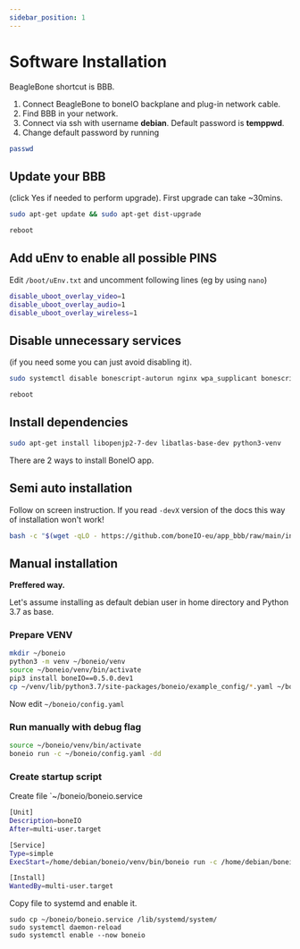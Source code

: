 ```yaml
---
sidebar_position: 1
---
```


# Software Installation

BeagleBone shortcut is BBB.

1. Connect BeagleBone to boneIO backplane and plug-in network cable.
2. Find BBB in your network.
3. Connect via ssh with username **debian**. Default password is **temppwd**.
4. Change default password by running

```bash
passwd
```

## Update your BBB

(click Yes if needed to perform upgrade). First upgrade can take ~30mins.

```bash
sudo apt-get update && sudo apt-get dist-upgrade
```

```bash
reboot
```

## Add uEnv to enable all possible PINS

Edit `/boot/uEnv.txt` and uncomment following lines (eg by using `nano`)

```bash
disable_uboot_overlay_video=1
disable_uboot_overlay_audio=1
disable_uboot_overlay_wireless=1
```

## Disable unnecessary services

(if you need some you can just avoid disabling it).

```bash
sudo systemctl disable bonescript-autorun nginx wpa_supplicant bonescript.socket cloud9.socket cryptsetup.target
```

```bash
reboot
```

## Install dependencies

```bash
sudo apt-get install libopenjp2-7-dev libatlas-base-dev python3-venv
```

There are 2 ways to install BoneIO app.

## Semi auto installation

Follow on screen instruction. If you read `-devX` version of the docs this way of installation won't work!

```bash
bash -c "$(wget -qLO - https://github.com/boneIO-eu/app_bbb/raw/main/install_script.sh)"
```

## Manual installation

**Preffered way.**

Let's assume installing as default debian user in home directory and Python 3.7 as base.

### Prepare VENV

```bash
mkdir ~/boneio
python3 -m venv ~/boneio/venv
source ~/boneio/venv/bin/activate
pip3 install boneIO==0.5.0.dev1
cp ~/venv/lib/python3.7/site-packages/boneio/example_config/*.yaml ~/boneio/
```

Now edit `~/boneio/config.yaml`

### Run manually with debug flag

```bash
source ~/boneio/venv/bin/activate
boneio run -c ~/boneio/config.yaml -dd
```

### Create startup script

Create file `~/boneio/boneio.service

```bash
[Unit]
Description=boneIO
After=multi-user.target

[Service]
Type=simple
ExecStart=/home/debian/boneio/venv/bin/boneio run -c /home/debian/boneio/config.yaml

[Install]
WantedBy=multi-user.target
```

Copy file to systemd and enable it.

```
sudo cp ~/boneio/boneio.service /lib/systemd/system/
sudo systemctl daemon-reload
sudo systemctl enable --now boneio
```
